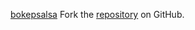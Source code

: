 [bokepsalsa](https://bokepsalsa.pages.dev)
Fork the [repository](https://github.com/hormabalun) on GitHub.